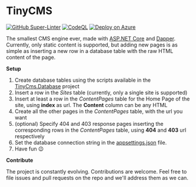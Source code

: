 # TinyCMS
[![GitHub Super-Linter](https://github.com/marcominerva/TinyCMS/workflows/Lint%20Code%20Base/badge.svg)](https://github.com/marketplace/actions/super-linter)
[![CodeQL](https://github.com/marcominerva/TinyCMS/actions/workflows/codeql.yml/badge.svg)](https://github.com/marcominerva/TinyCMS/actions/workflows/codeql.yml)
[![Deploy on Azure](https://github.com/marcominerva/TinyCMS/actions/workflows/deploy.yml/badge.svg)](https://github.com/marcominerva/TinyCMS/actions/workflows/deploy.yml)

The smallest CMS engine ever, made with [ASP.NET Core](https://github.com/dotnet/aspnetcore) and [Dapper](https://github.com/DapperLib/Dapper). Currently, only static content is supported, but adding new pages is as simple as inserting a new row in a database table with the raw HTML content of the page.

**Setup**

1. Create database tables using the scripts available in the [TinyCms.Database](https://github.com/marcominerva/TinyCMS/tree/master/database) project
2. Insert a row in the _Sites_ table (currently, only a single site is supported)
3. Insert at least a row in the _ContentPages_ table for the Home Page of the site, using **index** as url. The **Content** column can be any HTML
4. Create all the other pages in the _ContentPages_ table, with the url you want
5. (optional) Specify 404 and 403 response pages inserting the corresponding rows in the _ContentPages_ table, using **404** and **403** url respectively
6. Set the database connection string in the [appsettings.json](https://github.com/marcominerva/TinyCMS/blob/master/src/TinyCms/appsettings.json#L3) file.
7. Have fun :wink:
 
**Contribute**

The project is constantly evolving. Contributions are welcome. Feel free to file issues and pull requests on the repo and we'll address them as we can. 
